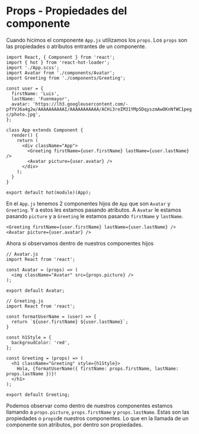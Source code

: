 # Props - Propiedades del componente
Cuando hicimos el componente `App.js` utilizamos los `props`. Los `props` son las propiedades o atributos entrantes de un componente.
```
import React, { Component } from 'react';
import { hot } from 'react-hot-loader';
import './App.scss';
import Avatar from './components/Avatar';
import Greeting from './components/Greeting';

const user = {
  firstName: 'Luis',
  lastName: 'Fuenmayor',
  avatar: 'https://lh3.googleusercontent.com/-pfYVJ6a4g2w/AAAAAAAAAAI/AAAAAAAAAAA/ACHi3reIM31YMp5DqyszmAwOKnNfWC1peg.CMID/s192-c/photo.jpg',
};

class App extends Component {
  render() {
    return (
      <div className="App">
        <Greeting firstName={user.firstName} lastName={user.lastName} />
        <Avatar picture={user.avatar} />
      </div>
    );
  }
}

export default hot(module)(App);
```
En el `App.js` tenemos 2 componentes hijos de `App` que son `Avatar` y `Greeting`. Y a estos les estamos pasando atributos. A `Avatar` le estamos pasando `picture` y a `Greeting` le estamos pasando `firstName` y `lastName`.
```
<Greeting firstName={user.firstName} lastName={user.lastName} />
<Avatar picture={user.avatar} />
```
Ahora si observamos dentro de nuestros componentes hijos
```
// Avatar.js
import React from 'react';

const Avatar = (props) => (
  <img className="Avatar" src={props.picture} />
);

export default Avatar;
```
```
// Greeting.js
import React from 'react';

const formatUserName = (user) => {
  return `${user.firstName} ${user.lastName}`;
}

const h1Style = {
  backgroudColor: 'red',
};

const Greeting = (props) => (
  <h1 className="Greeting" style={h1Style}>
    Hola, {formatUserName({ firstName: props.firstName, lastName: props.lastName })}!
  </h1>
);

export default Greeting;
```
Podemos observar como dentro de nuestros componentes estamos llamando a `props.picture`, `props.firstName` y `props.lastName`. Estas son las propiedades o `props`de nuestros componentes. Lo que en la llamada de un componente son atributos, por dentro son propiedades.
